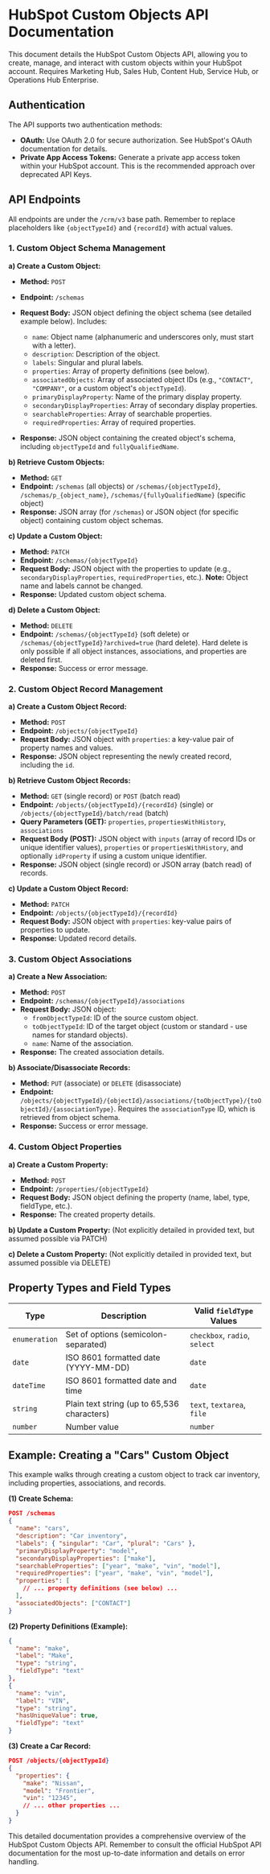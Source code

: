 # HubSpot Custom Objects API Documentation

This document details the HubSpot Custom Objects API, allowing you to create, manage, and interact with custom objects within your HubSpot account.  Requires Marketing Hub, Sales Hub, Content Hub, Service Hub, or Operations Hub Enterprise.


## Authentication

The API supports two authentication methods:

* **OAuth:**  Use OAuth 2.0 for secure authorization.  See HubSpot's OAuth documentation for details.
* **Private App Access Tokens:** Generate a private app access token within your HubSpot account.  This is the recommended approach over deprecated API Keys.


## API Endpoints

All endpoints are under the `/crm/v3` base path.  Remember to replace placeholders like `{objectTypeId}` and `{recordId}` with actual values.

### 1. Custom Object Schema Management

**a) Create a Custom Object:**

* **Method:** `POST`
* **Endpoint:** `/schemas`
* **Request Body:**  JSON object defining the object schema (see detailed example below).  Includes:
    * `name`: Object name (alphanumeric and underscores only, must start with a letter).
    * `description`: Description of the object.
    * `labels`: Singular and plural labels.
    * `properties`: Array of property definitions (see below).
    * `associatedObjects`: Array of associated object IDs (e.g., `"CONTACT"`, `"COMPANY"`, or a custom object's `objectTypeId`).
    * `primaryDisplayProperty`: Name of the primary display property.
    * `secondaryDisplayProperties`: Array of secondary display properties.
    * `searchableProperties`: Array of searchable properties.
    * `requiredProperties`: Array of required properties.

* **Response:** JSON object containing the created object's schema, including `objectTypeId` and `fullyQualifiedName`.

**b) Retrieve Custom Objects:**

* **Method:** `GET`
* **Endpoint:** `/schemas` (all objects) or `/schemas/{objectTypeId}`, `/schemas/p_{object_name}`, `/schemas/{fullyQualifiedName}` (specific object)
* **Response:** JSON array (for `/schemas`) or JSON object (for specific object) containing custom object schemas.

**c) Update a Custom Object:**

* **Method:** `PATCH`
* **Endpoint:** `/schemas/{objectTypeId}`
* **Request Body:** JSON object with the properties to update (e.g., `secondaryDisplayProperties`, `requiredProperties`, etc.).  **Note:**  Object name and labels cannot be changed.
* **Response:** Updated custom object schema.

**d) Delete a Custom Object:**

* **Method:** `DELETE`
* **Endpoint:** `/schemas/{objectTypeId}` (soft delete) or `/schemas/{objectTypeId}?archived=true` (hard delete).  Hard delete is only possible if all object instances, associations, and properties are deleted first.
* **Response:** Success or error message.


### 2. Custom Object Record Management

**a) Create a Custom Object Record:**

* **Method:** `POST`
* **Endpoint:** `/objects/{objectTypeId}`
* **Request Body:** JSON object with `properties`: a key-value pair of property names and values.
* **Response:** JSON object representing the newly created record, including the `id`.

**b) Retrieve Custom Object Records:**

* **Method:** `GET` (single record) or `POST` (batch read)
* **Endpoint:** `/objects/{objectTypeId}/{recordId}` (single) or `/objects/{objectTypeId}/batch/read` (batch)
* **Query Parameters (GET):** `properties`, `propertiesWithHistory`, `associations`
* **Request Body (POST):** JSON object with `inputs` (array of record IDs or unique identifier values), `properties` or `propertiesWithHistory`, and optionally `idProperty` if using a custom unique identifier.
* **Response:** JSON object (single record) or JSON array (batch read) of records.


**c) Update a Custom Object Record:**

* **Method:** `PATCH`
* **Endpoint:** `/objects/{objectTypeId}/{recordId}`
* **Request Body:** JSON object with `properties`: key-value pairs of properties to update.
* **Response:** Updated record details.


### 3. Custom Object Associations

**a) Create a New Association:**

* **Method:** `POST`
* **Endpoint:** `/schemas/{objectTypeId}/associations`
* **Request Body:** JSON object:
    * `fromObjectTypeId`: ID of the source custom object.
    * `toObjectTypeId`: ID of the target object (custom or standard - use names for standard objects).
    * `name`: Name of the association.
* **Response:**  The created association details.

**b) Associate/Disassociate Records:**

* **Method:** `PUT` (associate) or `DELETE` (disassociate)
* **Endpoint:** `/objects/{objectTypeId}/{objectId}/associations/{toObjectType}/{toObjectId}/{associationType}`.  Requires the `associationType` ID, which is retrieved from object schema.
* **Response:** Success or error message.



### 4. Custom Object Properties

**a) Create a Custom Property:**

* **Method:** `POST`
* **Endpoint:** `/properties/{objectTypeId}`
* **Request Body:** JSON object defining the property (name, label, type, fieldType, etc.).
* **Response:** The created property details.

**b) Update a Custom Property:** (Not explicitly detailed in provided text, but assumed possible via PATCH)

**c) Delete a Custom Property:** (Not explicitly detailed in provided text, but assumed possible via DELETE)


## Property Types and Field Types

| Type        | Description                                      | Valid `fieldType` Values |
|-------------|--------------------------------------------------|--------------------------|
| `enumeration` | Set of options (semicolon-separated)           | `checkbox`, `radio`, `select` |
| `date`       | ISO 8601 formatted date (YYYY-MM-DD)            | `date`                    |
| `dateTime`   | ISO 8601 formatted date and time               | `date`                    |
| `string`     | Plain text string (up to 65,536 characters)     | `text`, `textarea`, `file` |
| `number`     | Number value                                    | `number`                  |


## Example: Creating a "Cars" Custom Object

This example walks through creating a custom object to track car inventory, including properties, associations, and records.


**(1) Create Schema:**

```json
POST /schemas
{
  "name": "cars",
  "description": "Car inventory",
  "labels": { "singular": "Car", "plural": "Cars" },
  "primaryDisplayProperty": "model",
  "secondaryDisplayProperties": ["make"],
  "searchableProperties": ["year", "make", "vin", "model"],
  "requiredProperties": ["year", "make", "vin", "model"],
  "properties": [
    // ... property definitions (see below) ...
  ],
  "associatedObjects": ["CONTACT"]
}
```

**(2) Property Definitions (Example):**

```json
{
  "name": "make",
  "label": "Make",
  "type": "string",
  "fieldType": "text"
},
{
  "name": "vin",
  "label": "VIN",
  "type": "string",
  "hasUniqueValue": true,
  "fieldType": "text"
}
```

**(3) Create a Car Record:**

```json
POST /objects/{objectTypeId}
{
  "properties": {
    "make": "Nissan",
    "model": "Frontier",
    "vin": "12345",
    // ... other properties ...
  }
}
```

This detailed documentation provides a comprehensive overview of the HubSpot Custom Objects API.  Remember to consult the official HubSpot API documentation for the most up-to-date information and details on error handling.
